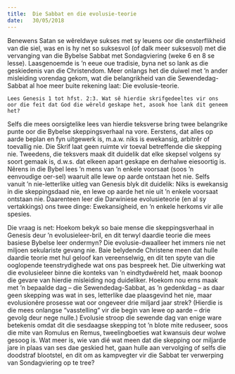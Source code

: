 ```yaml
---
title:  Die Sabbat en die evolusie-teorie
date:   30/05/2018
---
```


Benewens Satan se wêreldwye sukses met sy leuens oor die onsterflikheid van die siel, was en is hy net so suksesvol (of dalk meer suksesvol) met die vervanging van die Bybelse Sabbat met Sondagviering (weke 6 en 8 se lesse). Laasgenoemde is ’n eeue oue tradisie, byna net so lank as die geskiedenis van die Christendom. Meer onlangs het die duiwel met ’n ander misleiding vorendag gekom, wat die belangrikheid van die Sewendedag-Sabbat al hoe meer buite rekening laat: Die evolusie-teorie. 

`Lees Genesis 1 tot hfst. 2:3. Wat sê hierdie skrifgedeeltes vir ons oor die feit dat God die wêreld geskape het, asook hoe lank dit geneem het?` 

Selfs die mees oorsigtelike lees van hierdie teksverse bring twee belangrike punte oor die Bybelse skeppingsverhaal na vore. Eerstens, dat alles op aarde beplan en fyn uitgewerk is, m.a.w. niks is ewekansig, arbitrêr of toevallig nie. Die Skrif laat geen ruimte vir toeval betreffende die skepping nie. Tweedens, die teksvers maak dit duidelik dat elke skepsel volgens sy soort gemaak is, d.w.s. dat elkeen apart geskape en derhalwe eiesoortig is. Nêrens in die Bybel lees ’n mens van ’n enkele voorsaat (soos ’n eenvoudige oer-sel) waaruit alle lewe op aarde ontstaan het nie. Selfs vanuit ’n nie-letterlike uitleg van Genesis blyk dit duidelik: Niks is ewekansig in die skeppingsdaad nie, en lewe op aarde het nie uit ’n enkele voorsaat ontstaan nie. Daarenteen leer die Darwiniese evolusieteorie (en al sy vertakkings) ons twee dinge: Ewekansigheid, en ’n enkele herkoms vir alle spesies. 

Die vraag is net: Hoekom bekyk so baie mense die skeppingsverhaal in Genesis deur ’n evolusieleer-bril, en dit terwyl daardie teorie die mees basiese Bybelse leer ondermyn? Die evolusie-dwaalleer het immers nie net miljoen sekulariste gevang nie. Baie belydende Christene meen dat hulle daardie teorie met hul geloof kan vereenselwig, en dit ten spyte van die ooglopende teenstrydighede wat ons pas bespreek het. Die uitwerking wat die evolusieleer binne die konteks van ’n eindtydwêreld het, maak boonop die gevare van hierdie misleiding nog duideliker. Hoekom nou erns maak met ’n bepaalde dag – die Sewendedag-Sabbat, as ’n gedenkdag – as daar geen skepping was wat in ses, letterlike dae plaasgevind het nie, maar evolusionêre prosesse wat oor ongeveer drie miljard jaar strek? (Hierdie is die mees onlangse “vasstelling” vir die begin van lewe op aarde – drie gevolg deur nege nulle.) Evolusie stroop die sewende dag van enige ware betekenis omdat dit die sesdaagse skepping tot ’n blote mite reduseer, soos die mite van Romulus en Remus, tweelingboeties wat kwansuis deur wolwe gesoog is. Wat meer is, wie van dié wat meen dat die skepping oor miljarde jare in plaas van ses dae geskied het, gaan hulle aan vervolging of selfs die doodstraf blootstel, en dit om as kampvegter vir die Sabbat ter verwerping van Sondagviering op te tree?